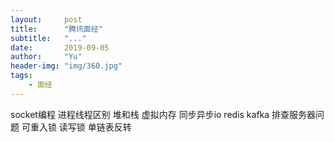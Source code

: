 ```yaml
---
layout:     post
title:      "腾讯面经"
subtitle:   "..."
date:       2019-09-05
author:     "Yu"
header-img: "img/360.jpg"
tags:
    - 面经
---
```


socket编程
进程线程区别
堆和栈
虚拟内存
同步异步io
redis
kafka
排查服务器问题
可重入锁 读写锁
单链表反转